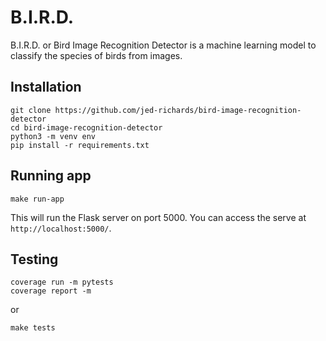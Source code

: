 # B.I.R.D.
B.I.R.D. or Bird Image Recognition Detector is a machine learning model to classify the species of birds from images.

## Installation

```
git clone https://github.com/jed-richards/bird-image-recognition-detector
cd bird-image-recognition-detector
python3 -m venv env
pip install -r requirements.txt
```

## Running app 

``` 
make run-app
```
This will run the Flask server on port 5000. You can access the serve at `http://localhost:5000/`.

## Testing

```
coverage run -m pytests
coverage report -m
```

or 

```
make tests
```
